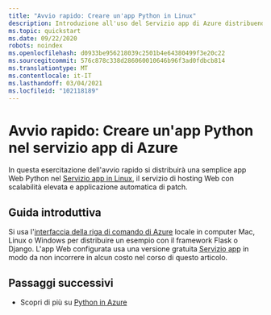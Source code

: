 ```yaml
---
title: "Avvio rapido: Creare un'app Python in Linux"
description: Introduzione all'uso del Servizio app di Azure distribuendo la prima app Python in un contenitore Linux nel servizio app.
ms.topic: quickstart
ms.date: 09/22/2020
robots: noindex
ms.openlocfilehash: d0933be956218039c2501b4e64380499f3e20c22
ms.sourcegitcommit: 576c878c338d286060010646b96f3ad0fdbcb814
ms.translationtype: MT
ms.contentlocale: it-IT
ms.lasthandoff: 03/04/2021
ms.locfileid: "102118189"
---
```

# <a name="quickstart-create-a-python-app-in-azure-app-service"></a>Avvio rapido: Creare un'app Python nel servizio app di Azure 

In questa esercitazione dell'avvio rapido si distribuirà una semplice app Web Python nel [Servizio app in Linux](/azure/app-service/overview#app-service-on-linux), il servizio di hosting Web con scalabilità elevata e applicazione automatica di patch. 

## <a name="getting-started"></a>Guida introduttiva

Si usa l'[interfaccia della riga di comando di Azure](/cli/azure/install-azure-cli) locale in computer Mac, Linux o Windows per distribuire un esempio con il framework Flask o Django. L'app Web configurata usa una versione gratuita <abbr title="Un servizio basato su HTTP per l'hosting di applicazioni Web, API REST e applicazioni back-end per dispositivi mobili.">Servizio app</abbr> in modo da non incorrere in alcun costo nel corso di questo articolo.

## <a name="next-steps"></a>Passaggi successivi

* Scopri di più su [Python in Azure](../python/index.yml)